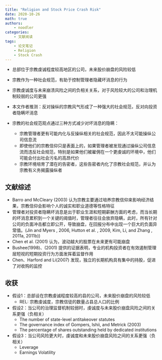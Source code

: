 ```yaml
---
title: "Religion and Stock Price Crash Risk"
date: 2020-10-26
math: true
authors:
    - noodler
categories:
    - 文献阅读
tags:
    - 论文笔记
    - Religion
    - Stock Crash
---
```


- 总部位于宗教虔诚程度较高地区的公司，未来股价崩盘的风险较低
- 宗教作为一种社会规范，有助于控制管理者隐藏坏消息的行为
- 宗教虔诚度与未来崩溃风险之间的负相关关系，对于风险较大的公司和治理机制较弱的公司更强

- 本文作者推测：反对操纵的宗教风气形成了一种强大的社会规范，反对向投资者隐瞒坏消息
- 宗教的社会规范观点通过三种方式减少对坏消息的隐瞒：
  - 宗教管理者更有可能内化与反操纵相关的社会规范，因此不太可能操纵公司信息流
  - 即使他们的宗教信仰只是表面上的，如果管理者被发现通过操纵公司信息流而违反社会规范，特别是如果他们被雇佣在一个更虔诚的环境中，他们可能会付出社会污名的高昂代价
  - 宗教环境培育了潜在的告密者，这些告密者内化了宗教社会规范，并认为宗教有义务揭露操纵者


## 文献综述

- Barro and McCleary (2003) 认为宗教主要通过培养宗教信仰来影响经济结果，宗教信仰会影响个人的诚实和职业道德等性格特征
- 管理者对投资者隐瞒坏消息是出于职业生涯和短期薪酬方面的考虑，而当长期的坏消息累积到一个关键的阈值时，管理者往往会放弃隐瞒，此时，所有针对公司的负面冲击都立即公开，导致崩盘，在回报分布中出现一个巨大的负面异常值。(Jin and Myers , 2006, Hutton et al. , 2009, Kim, Li, and Zhang , 2011a, 2011b))
-  Chen et al. (2001) 认为，波动越大的股票在未来更有可能崩盘
-  Bushee(1998)、(2001) 提供的证据表明，专业的机构投资者在有效遏制管理层短视的短期投资行为方面发挥着监督作用
-  Chen、Harford and Li(2007) 发现，独立的长期机构具有集中的持股，促进了对收购的监控


## 收获

- 假设1：总部设在宗教虔诚程度较高的县的公司，未来股价崩盘的风险较低
  - REL: 宗教虔诚度，宗教信徒的数量占县总人口的比例
- 假设2：当公司的治理监督机制较弱时，虔诚度与未来股价崩盘风险之间的关系更强（负相关）
  - The number of state-level antitakeover statutes
  - The governance index of Gompers, Ishii, and Metrick (2003)
  - The percentage of shares outstanding held by dedicated institutions
- 假设3：当公司风险更大时，虔诚度和未来股价崩盘风险之间的关系更强（负相关）
  - Leverage
  - Earnings Volatility




